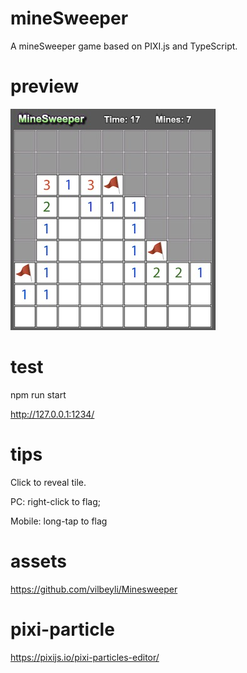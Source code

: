 # mineSweeper
A mineSweeper game based on PIXI.js and TypeScript. 

# preview
![Preview Image](https://raw.githubusercontent.com/longyangxi/mineSweeper/master/preview.jpeg?token=AA2RPNJACBEDO4B7NA5SGGC6FWDDA)

# test
npm run start

http://127.0.0.1:1234/

# tips
Click to reveal tile. 

PC: right-click to flag; 

Mobile: long-tap to flag

# assets
https://github.com/vilbeyli/Minesweeper

# pixi-particle
https://pixijs.io/pixi-particles-editor/

